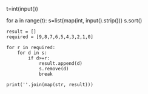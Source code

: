 t=int(input())

for a in range(t):
    s=list(map(int, input().strip()))
    s.sort()
    
    result = []
    required = [9,8,7,6,5,4,3,2,1,0]
    
    for r in required:
        for d in s:
            if d>=r:
                result.append(d)
                s.remove(d)
                break
                
    print(''.join(map(str, result))) 
